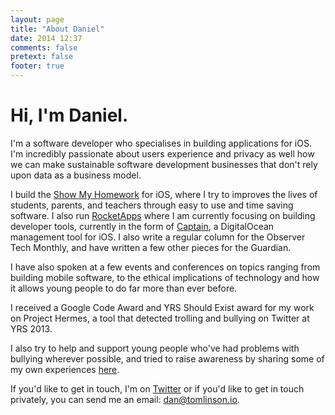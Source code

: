 ```yaml
---
layout: page
title: "About Daniel"
date: 2014 12:37
comments: false
pretext: false
footer: true
---
```


# Hi, I'm Daniel.

I'm a software developer who specialises in building applications for iOS. I'm incredibly  passionate about users experience and privacy as well how we can make sustainable software development businesses that don't rely upon data as a business model.
 
 I build the  [Show My Homework](https://showmyhomework.co.uk)  for iOS, where I try to improves the lives of students, parents, and teachers through easy to use and time saving software. I also run [RocketApps](http://rocketapps.co) where I am currently focusing on building developer tools, currently in the form of [Captain](http://getcaptain.com), a DigitalOcean management tool for iOS.
 I also write a regular column for the Observer Tech Monthly, and have written a few other pieces for the Guardian. 
 
I have also spoken at a few events and conferences on topics ranging from building mobile software, to the ethical implications of technology and how it allows young people to do far more than ever before.

I received a Google Code Award and YRS Should Exist award for my work on Project Hermes, a tool that detected trolling and bullying on Twitter at YRS 2013.

I also try to help and support young people who've had problems with bullying wherever possible, and tried to raise awareness by sharing some of my own experiences [here](http://www.theguardian.com/technology/2014/mar/08/programming-saved-me-from-bullying).

If you'd like to get in touch, I'm on [Twitter](https://twitter.com/DanToml) or if you'd like to get in touch privately, you can send me an email: [dan@tomlinson.io](mailto:dan@tomlinson.io).
